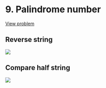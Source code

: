 # 9. Palindrome number

[View problem](https://leetcode.com/problems/palindrome-number/)

## Reverse string

![](https://github.com/hendraanggrian/leetcode-playground/raw/assets/problems/palindrome-number/figure1.svg)

## Compare half string

![](https://github.com/hendraanggrian/leetcode-playground/raw/assets/problems/palindrome-number/figure2.svg)
